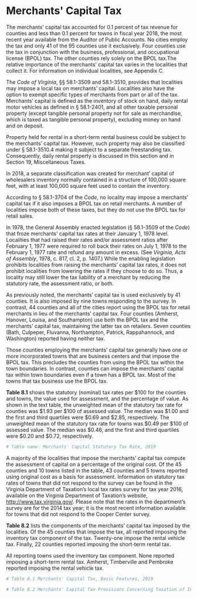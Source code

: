 # Merchants' Capital Tax

The merchants’ capital tax accounted for 0.1 percent of tax revenue for counties and less than 0.1 percent for towns in fiscal year 2018, the most recent year available from the Auditor of Public Accounts. No cities employ the tax and only 41 of the 95 counties use it exclusively. Four counties use the tax in conjunction with the business, professional, and occupational license (BPOL) tax. The other counties rely solely on the BPOL tax.The relative importance of the merchants’ capital tax varies in the localities that collect it. For information on individual localities, see Appendix C.

The *Code of Virginia*, §§ 58.1-3509 and 58.1-3510, provides that localities may impose a local tax on merchants’ capital. Localities also have the option to exempt specific types of merchants from part or all of the tax. Merchants’ capital is defined as the inventory of stock on hand, daily rental motor vehicles as defined in § 58.1-2401, and all other taxable personal property (except tangible personal property not for sale as merchandise, which is taxed as tangible personal property), excluding money on hand and on deposit.

Property held for rental in a short-term rental business could be subject to the merchants’ capital tax. However, such property may also be classified under § 58.1-3510.4 making it subject to a separate freestanding tax. Consequently, daily rental property is discussed in this section and in Section 19, Miscellaneous Taxes. 

In 2018, a separate classification was created for merchant’ capital of wholesalers inventory normally contained in a structure of 100,000 square feet, with at least 100,000 square feet used to contain the inventory. 

According to § 58.1-3704 of the *Code*, no locality may impose a merchants’ capital tax if it also imposes a BPOL tax on retail merchants. A number of localities impose both of these taxes, but they do not use the BPOL tax for retail sales. 

In 1978, the General Assembly enacted legislation (§ 58.1-3509 of the *Code*) that froze merchants’ capital tax rates at their January 1, 1978 level. Localities that had raised their rates and/or assessment ratios after February 1, 1977 were required to roll back their rates on July 1, 1978 to the February 1, 1977 rate and refund any amount in excess. (See *Virginia, Acts of Assembly*, 1978, c. 817, cl. 2, p. 1407.) While the enabling legislation prohibits localities from raising the merchants’ capital tax rates, it does not prohibit localities from lowering the rates if they choose to do so. Thus, a locality may still lower the tax liability of a merchant by reducing the statutory rate, the assessment ratio, or both.

As previously noted, the merchants’ capital tax is used exclusively by 41 counties. It is also imposed by nine towns responding to the survey. In contrast, 44 counties and all of the cities report using the BPOL tax for retail merchants in lieu of the merchants’ capital tax. Four counties (Amherst, Hanover, Louisa, and Southampton) use both the BPOL tax and the merchants’ capital tax, maintaining the latter tax on retailers. Seven counties (Bath, Culpeper, Fluvanna, Northampton, Patrick, Rappahannock, and Washington) reported having neither tax.

Those counties employing the merchants’ capital tax generally have one or more incorporated towns that are business centers and that impose the BPOL tax. This precludes the counties from using the BPOL tax within the town boundaries. In contrast, counties can impose the merchants’ capital tax within town boundaries even if a town has a BPOL tax. Most of the towns that tax business use the BPOL tax.

**Table 8.1** shows the statutory (nominal) tax rates per \$100 for the counties and towns, the value used for assessment, and the percentage of value. As shown in the text table, the unweighted mean of the statutory tax rate for counties was \$1.93 per \$100 of assessed value. The median was \$1.00 and the first and third quartiles were \$0.69 and \$2.85, respectively. The unweighted mean of the statutory tax rate for towns was \$0.49 per \$100 of assessed value. The median was \$0.46, and the first and third quartiles were \$0.20 and \$0.72, respectively. 


```r
# Table name: Merchants' Capital Statutory Tax Rate, 2019
```

A majority of the localities that impose the merchants’ capital tax compute the assessment of capital on a percentage of the original cost. Of the 45 counties and 10 towns listed in the table, 43 counties and 5 towns reported using original cost as a basis for assessment. Information on statutory tax rates of towns that did not respond to the survey can be found in the Virginia Department of Taxation’s local tax rates survey for tax year 2016, available on the Virginia Department of Taxation’s website, http://www.tax.virginia.gov/. Please note that the rates in the department’s survey are for the 2014 tax year; it is the most recent information available for towns that did not respond to the Cooper Center survey. 

**Table 8.2** lists the components of the merchants’ capital tax imposed by the localities. Of the 45 counties that impose the tax, all reported imposing the inventory tax component of the tax. Twenty-one impose the rental vehicle tax. Finally, 22 counties reported imposing the short-term rental tax.

All reporting towns used the inventory tax component. None reported imposing a short-term rental tax. Amherst, Timberville and Pembroke reported imposing the rental vehicle tax.


```r
# Table 8.1 Merchants' Capital Tax, Basic Features, 2019

# Table 8.2 Merchants' Capital Tax Provisions Concerning Taxation of Inventories, Rental Vehicles, and Short-Term Rentals, 2019
```
